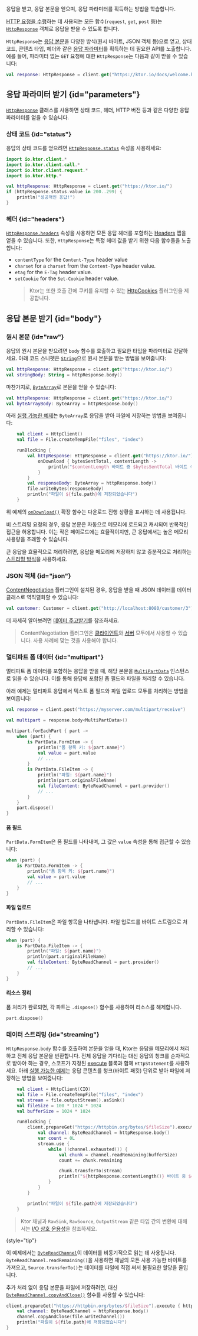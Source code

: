 [//]: # (title: 응답 받기)

<show-structure for="chapter" depth="2"/>

<link-summary>
응답을 받고, 응답 본문을 얻으며, 응답 파라미터를 획득하는 방법을 학습합니다.
</link-summary>

[HTTP 요청을 수행](client-requests.md)하는 데 사용되는 모든 함수(`request`, `get`, `post` 등)는
[`HttpResponse`](https://api.ktor.io/ktor-client-core/io.ktor.client.statement/-http-response/index.html)
객체로 응답을 받을 수 있도록 합니다.

`HttpResponse`는 [응답 본문](#body)을 다양한 방식(원시 바이트, JSON 객체 등)으로 얻고, 상태 코드, 콘텐츠 타입, 헤더와 같은 [응답 파라미터](#parameters)를 획득하는 데 필요한 API를 노출합니다.
예를 들어, 파라미터 없는 `GET` 요청에 대한 `HttpResponse`는 다음과 같이 받을 수 있습니다:

```kotlin
val response: HttpResponse = client.get("https://ktor.io/docs/welcome.html")
```

## 응답 파라미터 받기 {id="parameters"}

[`HttpResponse`](https://api.ktor.io/ktor-client-core/io.ktor.client.statement/-http-response/index.html)
클래스를 사용하면 상태 코드, 헤더, HTTP 버전 등과 같은 다양한 응답 파라미터를 얻을 수 있습니다.

### 상태 코드 {id="status"}

응답의 상태 코드를 얻으려면
[`HttpResponse.status`](https://api.ktor.io/ktor-client-core/io.ktor.client.statement/-http-response/status.html)
속성을 사용하세요:

```kotlin
import io.ktor.client.*
import io.ktor.client.call.*
import io.ktor.client.request.*
import io.ktor.http.*

val httpResponse: HttpResponse = client.get("https://ktor.io/")
if (httpResponse.status.value in 200..299) {
    println("성공적인 응답!")
}
```

### 헤더 {id="headers"}

[`HttpResponse.headers`](https://api.ktor.io/ktor-client-core/io.ktor.client.statement/-http-response/index.html)
속성을 사용하면 모든 응답 헤더를 포함하는 [Headers](https://api.ktor.io/ktor-http/io.ktor.http/-headers/index.html) 맵을 얻을 수 있습니다. 또한, `HttpResponse`는 특정 헤더 값을 받기 위한 다음 함수들을 노출합니다:

* `contentType` for the `Content-Type` header value
* `charset` for a `charset` from the `Content-Type` header value.
* `etag` for the `E-Tag` header value.
* `setCookie` for the `Set-Cookie` header value.
  > Ktor는 또한 호출 간에 쿠키를 유지할 수 있는 [HttpCookies](client-cookies.md) 플러그인을 제공합니다.

## 응답 본문 받기 {id="body"}

### 원시 본문 {id="raw"}

응답의 원시 본문을 받으려면 `body` 함수를 호출하고 필요한 타입을 파라미터로 전달하세요. 아래 코드 스니펫은 [`String`](https://kotlinlang.org/api/latest/jvm/stdlib/kotlin/-string/)으로 원시 본문을 받는 방법을 보여줍니다:

```kotlin
val httpResponse: HttpResponse = client.get("https://ktor.io/")
val stringBody: String = httpResponse.body()
```

마찬가지로, [`ByteArray`](https://kotlinlang.org/api/latest/jvm/stdlib/kotlin/-byte-array/)로 본문을 얻을 수 있습니다:

```kotlin
val httpResponse: HttpResponse = client.get("https://ktor.io/")
val byteArrayBody: ByteArray = httpResponse.body()
```

아래 [실행 가능한 예제](https://github.com/ktorio/ktor-documentation/tree/%ktor_version%/codeSnippets/snippets/client-download-file)는 `ByteArray`로 응답을 받아 파일에 저장하는 방법을 보여줍니다:

```kotlin
    val client = HttpClient()
    val file = File.createTempFile("files", "index")

    runBlocking {
        val httpResponse: HttpResponse = client.get("https://ktor.io/") {
            onDownload { bytesSentTotal, contentLength ->
                println("$contentLength 바이트 중 $bytesSentTotal 바이트 수신")
            }
        }
        val responseBody: ByteArray = httpResponse.body()
        file.writeBytes(responseBody)
        println("파일이 ${file.path}에 저장되었습니다")
    }
```

위 예제의 [`onDownload()`](https://api.ktor.io/ktor-client-core/io.ktor.client.plugins/on-download.html) 확장 함수는 다운로드 진행 상황을 표시하는 데 사용됩니다.

비 스트리밍 요청의 경우, 응답 본문은 자동으로 메모리에 로드되고 캐시되어 반복적인 접근을 허용합니다. 이는 작은 페이로드에는 효율적이지만, 큰 응답에서는 높은 메모리 사용량을 초래할 수 있습니다.

큰 응답을 효율적으로 처리하려면, 응답을 메모리에 저장하지 않고 증분적으로 처리하는 [스트리밍 방식](#streaming)을 사용하세요.

### JSON 객체 {id="json"}

[ContentNegotiation](client-serialization.md) 플러그인이 설치된 경우, 응답을 받을 때 JSON 데이터를 데이터 클래스로 역직렬화할 수 있습니다:

```kotlin
val customer: Customer = client.get("http://localhost:8080/customer/3").body()
```

더 자세히 알아보려면 [데이터 주고받기](client-serialization.md#receive_send_data)를 참조하세요.

> ContentNegotiation 플러그인은 [클라이언트](client-serialization.md)와 [서버](server-serialization.md) 모두에서 사용할 수 있습니다. 사용 사례에 맞는 것을 사용해야 합니다.

### 멀티파트 폼 데이터 {id="multipart"}

멀티파트 폼 데이터를 포함하는 응답을 받을 때, 해당 본문을
[`MultiPartData`](https://api.ktor.io/ktor-http/io.ktor.http.content/-multi-part-data/index.html) 인스턴스로 읽을 수 있습니다.
이를 통해 응답에 포함된 폼 필드와 파일을 처리할 수 있습니다.

아래 예제는 멀티파트 응답에서 텍스트 폼 필드와 파일 업로드 모두를 처리하는 방법을 보여줍니다:

```kotlin
val response = client.post("https://myserver.com/multipart/receive")

val multipart = response.body<MultiPartData>()

multipart.forEachPart { part ->
    when (part) {
        is PartData.FormItem -> {
            println("폼 항목 키: ${part.name}")
            val value = part.value
            // ...
        }
        is PartData.FileItem -> {
            println("파일: ${part.name}")
            println(part.originalFileName)
            val fileContent: ByteReadChannel = part.provider()
            // ...
        }
    }
    part.dispose()
}
```

#### 폼 필드

`PartData.FormItem`은 폼 필드를 나타내며, 그 값은 `value` 속성을 통해 접근할 수 있습니다:

```kotlin
when (part) {
    is PartData.FormItem -> {
        println("폼 항목 키: ${part.name}")
        val value = part.value
        // ...
    }
}
```

#### 파일 업로드

`PartData.FileItem`은 파일 항목을 나타냅니다. 파일 업로드를 바이트 스트림으로 처리할 수 있습니다:

```kotlin
when (part) {
    is PartData.FileItem -> {
        println("파일: ${part.name}")
        println(part.originalFileName)
        val fileContent: ByteReadChannel = part.provider()
        // ...
    }
}
```

#### 리소스 정리

폼 처리가 완료되면, 각 파트는 `.dispose()` 함수를 사용하여 리소스를 해제합니다.

```kotlin
part.dispose()
```

### 데이터 스트리밍 {id="streaming"}

`HttpResponse.body` 함수를 호출하여 본문을 얻을 때, Ktor는 응답을 메모리에서 처리하고 전체 응답 본문을 반환합니다. 전체 응답을 기다리는 대신 응답의 청크를 순차적으로 받아야 하는 경우, 스코프가 지정된 [execute](https://api.ktor.io/ktor-client-core/io.ktor.client.statement/-http-statement/execute.html) 블록과 함께 `HttpStatement`를 사용하세요.
아래 [실행 가능한 예제](https://github.com/ktorio/ktor-documentation/tree/%ktor_version%/codeSnippets/snippets/client-download-streaming)는 응답 콘텐츠를 청크(바이트 패킷) 단위로 받아 파일에 저장하는 방법을 보여줍니다:

```kotlin
    val client = HttpClient(CIO)
    val file = File.createTempFile("files", "index")
    val stream = file.outputStream().asSink()
    val fileSize = 100 * 1024 * 1024
    val bufferSize = 1024 * 1024

    runBlocking {
        client.prepareGet("https://httpbin.org/bytes/$fileSize").execute { httpResponse ->
            val channel: ByteReadChannel = httpResponse.body()
            var count = 0L
            stream.use {
                while (!channel.exhausted()) {
                    val chunk = channel.readRemaining(bufferSize)
                    count += chunk.remaining

                    chunk.transferTo(stream)
                    println("${httpResponse.contentLength()} 바이트 중 $count 바이트 수신")
                }
            }
        }

        println("파일이 ${file.path}에 저장되었습니다")
    }
```

> Ktor 채널과 `RawSink`, `RawSource`, `OutputStream` 같은 타입 간의 변환에 대해서는 [I/O 상호 운용성](io-interoperability.md)을 참조하세요.
>
{style="tip"}

이 예제에서는 [`ByteReadChannel`](https://api.ktor.io/ktor-io/io.ktor.utils.io/-byte-read-channel/index.html)이 데이터를 비동기적으로 읽는 데 사용됩니다. `ByteReadChannel.readRemaining()`을 사용하면 채널의 모든 사용 가능한 바이트를 가져오고, `Source.transferTo()`는 데이터를 파일에 직접 써서 불필요한 할당을 줄입니다.

추가 처리 없이 응답 본문을 파일에 저장하려면, 대신 [`ByteReadChannel.copyAndClose()`](https://api.ktor.io/ktor-io/io.ktor.utils.io/copy-and-close.html) 함수를 사용할 수 있습니다:

```Kotlin
client.prepareGet("https://httpbin.org/bytes/$fileSize").execute { httpResponse ->
    val channel: ByteReadChannel = httpResponse.body()
    channel.copyAndClose(file.writeChannel())
    println("파일이 ${file.path}에 저장되었습니다")
}